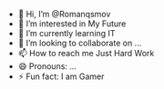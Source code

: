 - 👋 Hi, I’m @Romanqsmov
- 👀 I’m interested in My Future
- 🌱 I’m currently learning IT
- 💞️ I’m looking to collaborate on ...
- 📫 How to reach me Just Hard Work
- 😄 Pronouns: ...
- ⚡ Fun fact: I am Gamer

<!---
Romanqsmov/Romanqsmov is a ✨ special ✨ repository because its `README.md` (this file) appears on your GitHub profile.
You can click the Preview link to take a look at your changes.
--->
